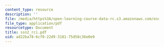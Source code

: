 ```yaml
---
content_type: resource
description: ''
file: /media/https%3A/open-learning-course-data-rc.s3.amazonaws.com/esd-33-systems-engineering-summer-2004/ad22ba786cf022d9318175d58c36e0e9_ssn2_rci.pdf
file_type: application/pdf
resourcetype: Document
title: ssn2_rci.pdf
uid: ad22ba78-6cf0-22d9-3181-75d58c36e0e9
---
```

